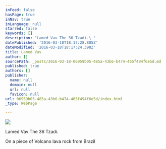 ```yaml
---
inFeed: false
hasPage: true
inNav: true
inLanguage: null
starred: false
keywords: []
description: "Lamed Vav The 36 Tzadi.\_"
datePublished: '2016-03-18T18:17:28.805Z'
dateModified: '2016-03-18T18:17:24.398Z'
title: Lamed Vav
author: []
sourcePath: _posts/2016-03-18-06959b05-485a-43b6-b474-465f494f6e5d.md
published: true
authors: []
publisher:
  name: null
  domain: null
  url: null
  favicon: null
url: 06959b05-485a-43b6-b474-465f494f6e5d/index.html
_type: WebPage

---
```

![](https://s3-us-west-2.amazonaws.com/the-grid-img/p/60c08524a2627bbe694b2959ae9e23d00cba22d5.jpg)

Lamed Vav The 36 Tzadi. 

On a piece of Volcano lava rock from Brazil